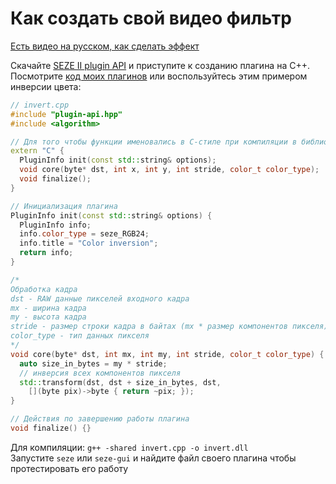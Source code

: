 # Как создать свой видео фильтр
[Есть видео на русском, как сделать эффект](https://youtu.be/tNvp_of47KU)

Скачайте [SEZE II plugin API](../plugin-api.h) и приступите к созданию плагина на C++.\
Посмотрите [код моих плагинов](../src/plugins) или воспользуйтесь этим примером инверсии цвета:
```cpp
// invert.cpp
#include "plugin-api.hpp"
#include <algorithm>

// Для того чтобы функции именовались в C-стиле при компиляции в библиотеку
extern "C" {
  PluginInfo init(const std::string& options);
  void core(byte* dst, int x, int y, int stride, color_t color_type);
  void finalize();
}

// Инициализация плагина
PluginInfo init(const std::string& options) {
  PluginInfo info;
  info.color_type = seze_RGB24;
  info.title = "Color inversion";
  return info;
}

/*
Обработка кадра
dst - RAW данные пикселей входного кадра
mx - ширина кадра
my - высота кадра
stride - размер строки кадра в байтах (mx * размер компонентов пикселя)
color_type - тип данных пикселя
*/
void core(byte* dst, int mx, int my, int stride, color_t color_type) {
  auto size_in_bytes = my * stride;
  // инверсия всех компонентов пикселя
  std::transform(dst, dst + size_in_bytes, dst,
    [](byte pix)->byte { return ~pix; });
}

// Действия по завершению работы плагина
void finalize() {}
```
Для компиляции: ```g++ -shared invert.cpp -o invert.dll```\
Запустите ```seze``` или ```seze-gui``` и найдите файл своего плагина чтобы протестировать его работу
